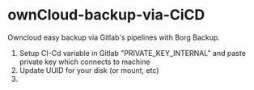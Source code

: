 # ownCloud-backup-via-CiCD
Owncloud easy backup via Gitlab's pipelines
with Borg Backup.


1. Setup CI-Cd variable in Gitlab "PRIVATE_KEY_INTERNAL" and paste private key which connects to machine
2. Update UUID for your disk (or mount, etc)
3. 
